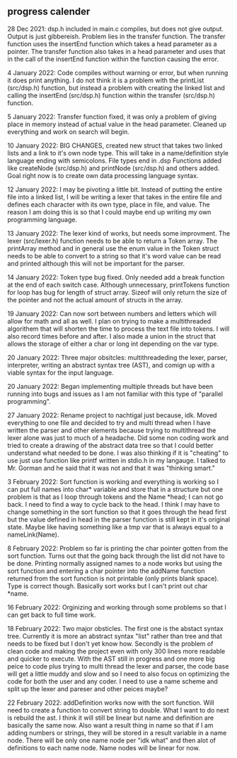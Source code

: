## progress calender
28 Dec 2021: dsp.h included in main.c compiles, but does not give output. Output
    is just gibbereish. Problem lies in the transfer function. The transfer
    function uses the insertEnd function which takes a head parameter as a
    pointer. The transfer function also takes in a head parameter and uses that in
    the call of the insertEnd function within the function causing the error.

4 January 2022: Code compiles without warning or error, but when running it does
    print anything. I do not think it is a problem with the printList
    (src/dsp.h) function, but instead a problem with creating the linked list
    and calling the insertEnd (src/dsp.h) function within the transfer
    (src/dsp.h) function.

5 January 2022: Transfer function fixed, it was only a problem of giving place
    in memory instead of actual value in the head parameter. Cleaned up
    everything and work on search will begin.

10 January 2022: BIG CHANGES, created new struct that takes two linked lists and
    a link to it's own node type. This will take in a name/definition style
    language ending with semicolons. File types end in .dsp Functions added like
    createNode (src/dsp.h) and printNode (src/dsp.h) and others added. Goal
    right now is to create own data processing language syntax.

12 January 2022: I may be pivoting a little bit. Instead of putting the entire
    file into a linked list, I will be writing a lexer that takes in the entire file
    and defines each character with its own type, place in file, and value. The
    reason I am doing this is so that I could maybe end up writing my own
    programming language.

13 January 2022: The lexer kind of works, but needs some improvment. The lexer
    (src/lexer.h) function needs to be able to return a Token array. The
    printArray method and in general use the enum value in the Token struct
    needs to be able to convert to a string so that it's word value can be read
    and printed although this will not be important for the parser.

14 January 2022: Token type bug fixed. Only needed add a break function at the
    end of each switch case. Although unnecessary, printTokens function for loop
    has bug for length of struct array. Sizeof will only return the size of the
    pointer and not the actual amount of structs in the array.

19 January 2022: Can now sort between numbers and letters which will allow for
    math and all as well. I plan on trying to make a multithreaded algorithem
    that will shorten the time to process the text file into tokens. I will also
    record times before and after. I also made a union in the struct that allows
    the storage of either a char or long int depending on the var type.

20 January 2022: Three major obsitcles: multithreadeding the lexer, parser,
    interpreter, writing an abstract syntax tree (AST), and comign up with a
    viable syntax for the input language.

20 January 2022: Began implementing multiple threads but have been running into
    bugs and issues as I am not familiar with this type of "parallel
    programming".

27 January 2022: Rename project to nachtigal just because, idk. Moved everything
    to one file and decided to try and multi thread when I have written the
    parser and other elements because trying to multithread the lexer alone was
    just to much of a headache. Did some non coding work and tried to create a
    drawing of the abstract data tree so that I could better understand what
    needed to be done. I was also thinking if it is "cheating" to use just use
    function like printf written in stdio.h in my langauge. I talked to Mr.
    Gorman and he said that it was not and that it was "thinking smart."

3 February 2022: Sort function is working and everything is working so I can put
    full names into char* variable and store that in a structure but one problem
    is that as I loop through tokens and the Name *head; I can not go back. I
    need to find a way to cycle back to the head. I think I may have to change
    something in the sort function so that it goes through the head first but
    the value defined in head in the parser function is still kept in it's
    original state. Maybe like having something like a tmp var that is always
    equal to a nameLink(Name).

8 February 2022: Problem so far is printing the char pointer gotten from the
    sort function. Turns out that the going back through the list did not have
    to be done. Printing normally assigned names to a node works but using the
    sort function and entering a char pointer into the addName function returned
    from the sort function is not printable (only prints blank space). Type is
    correct though. Basically sort works but I can't print out char *name.

16 February 2022: Orginizing and working through some problems so that I can get
    back to full time work.

18 February 2022: Two major obsticles. The first one is the abstact syntax tree.
    Currently it is more an abstract syntax "list" rather than tree and that
    needs to be fixed but I don't yet know how. Secondly is the problem of clean
    code and making the project even with only 300 lines more readable and
    quicker to execute. With the AST still in progress and one more big peice to
    code plus trying to multi thread the lexer and parser, the code base will
    get a little muddy and slow and so I need to also focus on optimizing the
    code for both the user and any coder. I need to use a name scheme and split
    up the lexer and pareser and other peices maybe?

22 February 2022: addDefinition works now with the sort function. Will need to
    create a function to convert string to double. What I want to do next is
    rebuild the ast. I think it will still be linear but name and definition are
    basically the same now. Also want a result thing in name so that if I am
    adding numbers or strings, they will be stored in a result variable in a
    name node. There will be only one name node per "idk what" and then alot of
    definitions to each name node. Name nodes will be linear for now.
